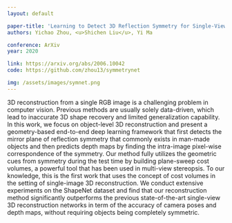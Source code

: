 ```yaml
---
layout: default

paper-title: 'Learning to Detect 3D Reflection Symmetry for Single-View Reconstruction'
authors: Yichao Zhou, <u>Shichen Liu</u>, Yi Ma

conference: ArXiv
year: 2020

link: https://arxiv.org/abs/2006.10042
code: https://github.com/zhou13/symmetrynet

img: /assets/images/symnet.png
---
```


3D reconstruction from a single RGB image is a challenging problem in computer vision. Previous methods are usually solely data-driven, which lead to inaccurate 3D shape recovery and limited generalization capability. In this work, we focus on object-level 3D reconstruction and present a geometry-based end-to-end deep learning framework that first detects the mirror plane of reflection symmetry that commonly exists in man-made objects and then predicts depth maps by finding the intra-image pixel-wise correspondence of the symmetry. Our method fully utilizes the geometric cues from symmetry during the test time by building plane-sweep cost volumes, a powerful tool that has been used in multi-view stereopsis. To our knowledge, this is the first work that uses the concept of cost volumes in the setting of single-image 3D reconstruction. We conduct extensive experiments on the ShapeNet dataset and find that our reconstruction method significantly outperforms the previous state-of-the-art single-view 3D reconstruction networks in term of the accuracy of camera poses and depth maps, without requiring objects being completely symmetric.
